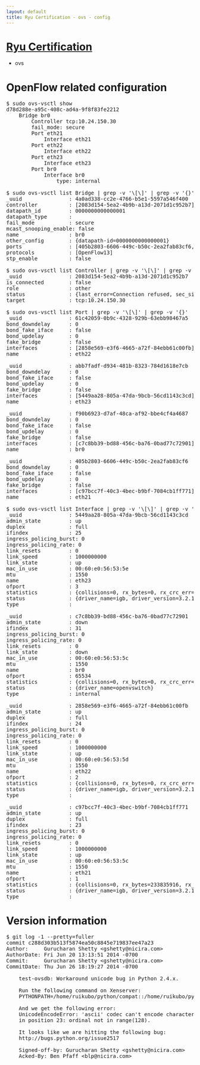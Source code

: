 ```yaml
---
layout: default
title: Ryu Certification - ovs - config
---
```

# [Ryu Certification](http://osrg.github.io/ryu/certification.html)
* ovs 

# OpenFlow related configuration
<pre>
$ sudo ovs-vsctl show
d78d288e-a95c-408c-ad4a-9f8f83fe2212
    Bridge br0
        Controller tcp:10.24.150.30
        fail_mode: secure
        Port eth21
            Interface eth21
        Port eth22
            Interface eth22
        Port eth23
            Interface eth23
        Port br0
            Interface br0
                type: internal

$ sudo ovs-vsctl list Bridge | grep -v '\[\]' | grep -v '{}'
_uuid               : 4a0ad338-cc2e-4766-b5e1-5597a546f400
controller          : [2083d154-5ea2-4b9b-a13d-2071d1c952b7]
datapath_id         : 0000000000000001
datapath_type       : 
fail_mode           : secure
mcast_snooping_enable: false
name                : br0
other_config        : {datapath-id=0000000000000001}
ports               : [405b2803-6606-449c-b50c-2ea2fab83cf6, 61c42059-0b9c-4328-929b-63ebb98467a5, abb7fadf-d934-481b-8323-784d1618e7cb, f90b6923-d7af-48ca-af92-bbe4cf4a4687]
protocols           : [OpenFlow13]
stp_enable          : false

$ sudo ovs-vsctl list Controller | grep -v '\[\]' | grep -v '{}'
_uuid               : 2083d154-5ea2-4b9b-a13d-2071d1c952b7
is_connected        : false
role                : other
status              : {last_error=Connection refused, sec_since_connect=1107, sec_since_disconnect=3, state=BACKOFF}
target              : tcp:10.24.150.30

$ sudo ovs-vsctl list Port | grep -v '\[\]' | grep -v '{}'
_uuid               : 61c42059-0b9c-4328-929b-63ebb98467a5
bond_downdelay      : 0
bond_fake_iface     : false
bond_updelay        : 0
fake_bridge         : false
interfaces          : [2858e569-e3f6-4665-a72f-84ebb61c00fb]
name                : eth22

_uuid               : abb7fadf-d934-481b-8323-784d1618e7cb
bond_downdelay      : 0
bond_fake_iface     : false
bond_updelay        : 0
fake_bridge         : false
interfaces          : [5449aa28-805a-47da-9bcb-56cd1143c3cd]
name                : eth23

_uuid               : f90b6923-d7af-48ca-af92-bbe4cf4a4687
bond_downdelay      : 0
bond_fake_iface     : false
bond_updelay        : 0
fake_bridge         : false
interfaces          : [c7c8bb39-bd88-456c-ba76-0bad77c72901]
name                : br0

_uuid               : 405b2803-6606-449c-b50c-2ea2fab83cf6
bond_downdelay      : 0
bond_fake_iface     : false
bond_updelay        : 0
fake_bridge         : false
interfaces          : [c97bcc7f-40c3-4bec-b9bf-7084cb1ff771]
name                : eth21

$ sudo ovs-vsctl list Interface | grep -v '\[\]' | grep -v '{}'
_uuid               : 5449aa28-805a-47da-9bcb-56cd1143c3cd
admin_state         : up
duplex              : full
ifindex             : 25
ingress_policing_burst: 0
ingress_policing_rate: 0
link_resets         : 0
link_speed          : 1000000000
link_state          : up
mac_in_use          : 00:60:e0:56:53:5e
mtu                 : 1550
name                : eth23
ofport              : 3
statistics          : {collisions=0, rx_bytes=0, rx_crc_err=0, rx_dropped=0, rx_errors=0, rx_frame_err=0, rx_over_err=0, rx_packets=0, tx_bytes=198733616, tx_dropped=0, tx_errors=0, tx_packets=132634}
status              : {driver_name=igb, driver_version=3.2.10-k, firmware_version=2.10-9}
type                : 

_uuid               : c7c8bb39-bd88-456c-ba76-0bad77c72901
admin_state         : down
ifindex             : 31
ingress_policing_burst: 0
ingress_policing_rate: 0
link_resets         : 0
link_state          : down
mac_in_use          : 00:60:e0:56:53:5c
mtu                 : 1550
name                : br0
ofport              : 65534
statistics          : {collisions=0, rx_bytes=0, rx_crc_err=0, rx_dropped=0, rx_errors=0, rx_frame_err=0, rx_over_err=0, rx_packets=0, tx_bytes=0, tx_dropped=0, tx_errors=0, tx_packets=0}
status              : {driver_name=openvswitch}
type                : internal

_uuid               : 2858e569-e3f6-4665-a72f-84ebb61c00fb
admin_state         : up
duplex              : full
ifindex             : 24
ingress_policing_burst: 0
ingress_policing_rate: 0
link_resets         : 0
link_speed          : 1000000000
link_state          : up
mac_in_use          : 00:60:e0:56:53:5d
mtu                 : 1550
name                : eth22
ofport              : 2
statistics          : {collisions=0, rx_bytes=0, rx_crc_err=0, rx_dropped=0, rx_errors=0, rx_frame_err=0, rx_over_err=0, rx_packets=0, tx_bytes=81844198, tx_dropped=0, tx_errors=0, tx_packets=55079}
status              : {driver_name=igb, driver_version=3.2.10-k, firmware_version=2.10-9}
type                : 

_uuid               : c97bcc7f-40c3-4bec-b9bf-7084cb1ff771
admin_state         : up
duplex              : full
ifindex             : 23
ingress_policing_burst: 0
ingress_policing_rate: 0
link_resets         : 0
link_speed          : 1000000000
link_state          : up
mac_in_use          : 00:60:e0:56:53:5c
mtu                 : 1550
name                : eth21
ofport              : 1
statistics          : {collisions=0, rx_bytes=233835916, rx_crc_err=0, rx_dropped=0, rx_errors=0, rx_frame_err=0, rx_over_err=0, rx_packets=157153, tx_bytes=0, tx_dropped=0, tx_errors=0, tx_packets=0}
status              : {driver_name=igb, driver_version=3.2.10-k, firmware_version=2.10-9}
type                : 
</pre>

# Version information
<pre>
$ git log -1 --pretty=fuller
commit c288d303b513f5874ea50c8845e719837ee47a23
Author:     Gurucharan Shetty &lt;gshetty@nicira.com&gt;
AuthorDate: Fri Jun 20 13:13:51 2014 -0700
Commit:     Gurucharan Shetty &lt;gshetty@nicira.com&gt;
CommitDate: Thu Jun 26 18:19:27 2014 -0700

    test-ovsdb: Workaround unicode bug in Python 2.4.x.
    
    Run the following command on Xenserver:
    PYTHONPATH=/home/ruikubo/python/compat::/home/ruikubo/python python ./tests/test-ovsdb.py     parse-atoms '{&quot;type&quot;: &quot;string&quot;, &quot;minLength&quot;: 2}'        '[&quot;&quot;]'     '[&quot;a&quot;]'     '[&quot;ab&quot;]'     '[&quot;abc&quot;]'     '[&quot;\ud834\udd1e&quot;]'
    
    And we get the following error:
    UnicodeEncodeError: 'ascii' codec can't encode character u'\U0001d11e'
    in position 23: ordinal not in range&#40;128&#41;.
    
    It looks like we are hitting the following bug:
    http://bugs.python.org/issue2517
    
    Signed-off-by: Gurucharan Shetty &lt;gshetty@nicira.com&gt;
    Acked-By: Ben Pfaff &lt;blp@nicira.com&gt;
</pre>
